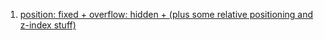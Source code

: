 1. [position: fixed + overflow: hidden + (plus some relative positioning and z-index stuff)
](https://miketaylr.com/posts/2015/06/position-fixed-overflow-hidden.html)
